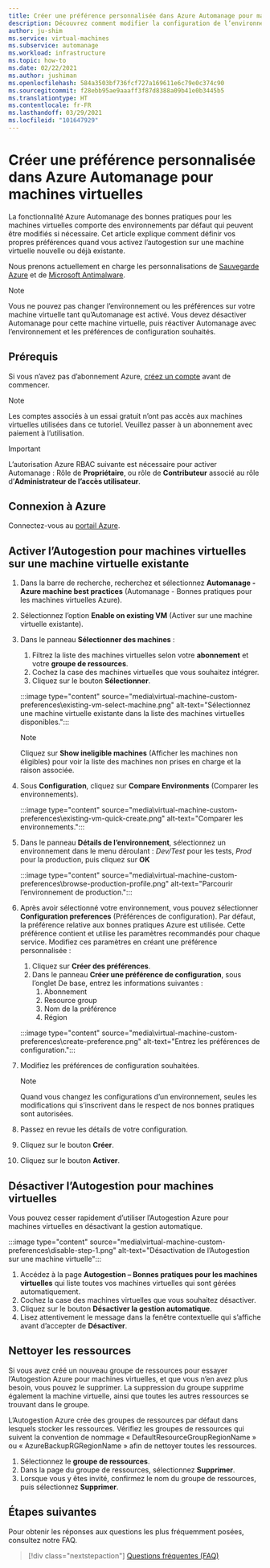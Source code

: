 ```yaml
---
title: Créer une préférence personnalisée dans Azure Automanage pour machines virtuelles
description: Découvrez comment modifier la configuration de l’environnement dans Azure Automanage, et comment définir vos propres préférences.
author: ju-shim
ms.service: virtual-machines
ms.subservice: automanage
ms.workload: infrastructure
ms.topic: how-to
ms.date: 02/22/2021
ms.author: jushiman
ms.openlocfilehash: 584a3503bf736fcf727a169611e6c79e0c374c90
ms.sourcegitcommit: f28ebb95ae9aaaff3f87d8388a09b41e0b3445b5
ms.translationtype: HT
ms.contentlocale: fr-FR
ms.lasthandoff: 03/29/2021
ms.locfileid: "101647929"
---
```

# <a name="create-a-custom-preference-in-azure-automanage-for-vms"></a>Créer une préférence personnalisée dans Azure Automanage pour machines virtuelles

La fonctionnalité Azure Automanage des bonnes pratiques pour les machines virtuelles comporte des environnements par défaut qui peuvent être modifiés si nécessaire. Cet article explique comment définir vos propres préférences quand vous activez l’autogestion sur une machine virtuelle nouvelle ou déjà existante.

Nous prenons actuellement en charge les personnalisations de [Sauvegarde Azure](..\backup\backup-azure-arm-vms-prepare.md#create-a-custom-policy) et de [Microsoft Antimalware](../security/fundamentals/antimalware.md#default-and-custom-antimalware-configuration).


> [!NOTE]
> Vous ne pouvez pas changer l’environnement ou les préférences sur votre machine virtuelle tant qu’Automanage est activé. Vous devez désactiver Automanage pour cette machine virtuelle, puis réactiver Automanage avec l’environnement et les préférences de configuration souhaités.


## <a name="prerequisites"></a>Prérequis

Si vous n’avez pas d’abonnement Azure, [créez un compte](https://azure.microsoft.com/pricing/purchase-options/pay-as-you-go/) avant de commencer.

> [!NOTE]
> Les comptes associés à un essai gratuit n’ont pas accès aux machines virtuelles utilisées dans ce tutoriel. Veuillez passer à un abonnement avec paiement à l’utilisation.

> [!IMPORTANT]
> L’autorisation Azure RBAC suivante est nécessaire pour activer Automanage : Rôle de **Propriétaire**, ou rôle de **Contributeur** associé au rôle d’**Administrateur de l’accès utilisateur**.


## <a name="sign-in-to-azure"></a>Connexion à Azure

Connectez-vous au [portail Azure](https://portal.azure.com/).


## <a name="enable-automanage-for-vms-on-an-existing-vm"></a>Activer l’Autogestion pour machines virtuelles sur une machine virtuelle existante

1. Dans la barre de recherche, recherchez et sélectionnez **Automanage - Azure machine best practices** (Automanage - Bonnes pratiques pour les machines virtuelles Azure).

2. Sélectionnez l’option **Enable on existing VM** (Activer sur une machine virtuelle existante).

3. Dans le panneau **Sélectionner des machines** :
    1. Filtrez la liste des machines virtuelles selon votre **abonnement** et votre **groupe de ressources**.
    1. Cochez la case des machines virtuelles que vous souhaitez intégrer.
    1. Cliquez sur le bouton **Sélectionner**.

    :::image type="content" source="media\virtual-machine-custom-preferences\existing-vm-select-machine.png" alt-text="Sélectionnez une machine virtuelle existante dans la liste des machines virtuelles disponibles.":::

    > [!NOTE]
    > Cliquez sur **Show ineligible machines** (Afficher les machines non éligibles) pour voir la liste des machines non prises en charge et la raison associée. 

4. Sous **Configuration**, cliquez sur **Compare Environments** (Comparer les environnements).

    :::image type="content" source="media\virtual-machine-custom-preferences\existing-vm-quick-create.png" alt-text="Comparer les environnements.":::

5. Dans le panneau **Détails de l’environnement**, sélectionnez un environnement dans le menu déroulant : *Dev/Test* pour les tests, *Prod* pour la production, puis cliquez sur **OK**

    :::image type="content" source="media\virtual-machine-custom-preferences\browse-production-profile.png" alt-text="Parcourir l’environnement de production.":::

6. Après avoir sélectionné votre environnement, vous pouvez sélectionner **Configuration preferences** (Préférences de configuration). Par défaut, la préférence relative aux bonnes pratiques Azure est utilisée. Cette préférence contient et utilise les paramètres recommandés pour chaque service. Modifiez ces paramètres en créant une préférence personnalisée : 
    1. Cliquez sur **Créer des préférences**.
    1. Dans le panneau **Créer une préférence de configuration**, sous l’onglet De base, entrez les informations suivantes :
        1. Abonnement
        1. Resource group
        1. Nom de la préférence
        1. Région

    :::image type="content" source="media\virtual-machine-custom-preferences\create-preference.png" alt-text="Entrez les préférences de configuration.":::

7. Modifiez les préférences de configuration souhaitées.
        
    > [!NOTE]
    > Quand vous changez les configurations d’un environnement, seules les modifications qui s’inscrivent dans le respect de nos bonnes pratiques sont autorisées.

8. Passez en revue les détails de votre configuration.
9. Cliquez sur le bouton **Créer**.

10. Cliquez sur le bouton **Activer**.


## <a name="disable-automanage-for-vms"></a>Désactiver l’Autogestion pour machines virtuelles

Vous pouvez cesser rapidement d’utiliser l’Autogestion Azure pour machines virtuelles en désactivant la gestion automatique.

:::image type="content" source="media\virtual-machine-custom-preferences\disable-step-1.png" alt-text="Désactivation de l’Autogestion sur une machine virtuelle":::

1. Accédez à la page **Autogestion – Bonnes pratiques pour les machines virtuelles** qui liste toutes vos machines virtuelles qui sont gérées automatiquement.
1. Cochez la case des machines virtuelles que vous souhaitez désactiver.
1. Cliquez sur le bouton **Désactiver la gestion automatique**.
1. Lisez attentivement le message dans la fenêtre contextuelle qui s’affiche avant d’accepter de **Désactiver**.


## <a name="clean-up-resources"></a>Nettoyer les ressources

Si vous avez créé un nouveau groupe de ressources pour essayer l’Autogestion Azure pour machines virtuelles, et que vous n’en avez plus besoin, vous pouvez le supprimer. La suppression du groupe supprime également la machine virtuelle, ainsi que toutes les autres ressources se trouvant dans le groupe.

L’Autogestion Azure crée des groupes de ressources par défaut dans lesquels stocker les ressources. Vérifiez les groupes de ressources qui suivent la convention de nommage « DefaultResourceGroupRegionName » ou « AzureBackupRGRegionName » afin de nettoyer toutes les ressources.

1. Sélectionnez le **groupe de ressources**.
1. Dans la page du groupe de ressources, sélectionnez **Supprimer**.
1. Lorsque vous y êtes invité, confirmez le nom du groupe de ressources, puis sélectionnez **Supprimer**.


## <a name="next-steps"></a>Étapes suivantes 

Pour obtenir les réponses aux questions les plus fréquemment posées, consultez notre FAQ. 

> [!div class="nextstepaction"]
> [Questions fréquentes (FAQ)](faq.md)
